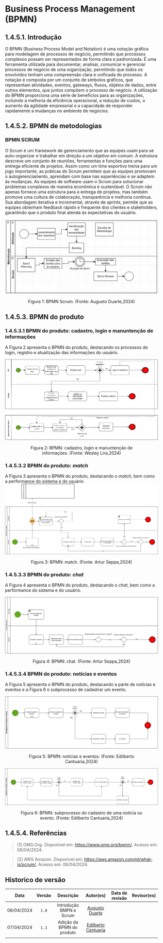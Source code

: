 # Business Process Management (BPMN)



## 1.4.5.1. Introdução
O BPMN (Business Process Model and Notation) é uma notação gráfica para modelagem de processos de negócio, permitindo que processos complexos possam ser representados de forma clara e padronizada. É uma ferramenta utilizada para documentar, analisar, comunicar e gerenciar processos de negócio de uma organização, permitindo que todos os envolvidos tenham uma compreensão clara e unificada do processo. A notação é composta por um conjunto de símbolos gráficos, que representam atividades, eventos, gateways, fluxos, objetos de dados, entre outros elementos, que juntos compõem o processo de negócio. A utilização do BPMN proporciona uma série de benefícios para as organizações, incluindo a melhoria da eficiência operacional, a redução de custos, o aumento da agilidade empresarial e a capacidade de responder rapidamente a mudanças no ambiente de negócios.
 
## 1.4.5.2. BPMN de metodologias

### BPMN SCRUM

O Scrum é um framework de gerenciamento que as equipes usam para se auto-organizar e trabalhar em direção a um objetivo em comum. A estrutura descreve um conjunto de reuniões, ferramentas e funções para uma entrega eficiente de projetos. Assim como um time esportivo treina para um jogo importante, as práticas do Scrum permitem que as equipes promovam o autogerenciamento, aprendam com base nas experiências e se adaptem às mudanças. As equipes de software usam o Scrum para solucionar problemas complexos de maneira econômica e sustentável. O Scrum não apenas fornece uma estrutura para a entrega de projetos, mas também promove uma cultura de colaboração, transparência e melhoria contínua. Sua abordagem iterativa e incremental, através de sprints, permite que as equipes obtenham feedback rápido e frequente dos clientes e stakeholders, garantindo que o produto final atenda às expectativas do usuário. 

![BPMN Scrum](../assets/bpmn/bpmn_scrum.png)

<center>
  <figure>
    <figcaption>Figura 1: BPMN Scrum. (Fonte: Augusto Duarte,2024)</figcaption>
  </figure>
</center>

 
## 1.4.5.3. BPMN do produto

### 1.4.5.3.1 BPMN do produto: cadastro, login e manuntenção de informações
A Figura 2 apresenta o BPMN do produto, destacando os processos de login, registro e atualização das informações do usuário.

![](../assets/bpmn/BPMN%20%2001%20-%20Login%20cadastro%20e%20manutencao%20de%20infos.png)

<center>
  <figure>
    <figcaption>Figura 2: BPMN: cadastro, login e manuntenção de informações. (Fonte: Wesley Lira,2024)</figcaption>
  </figure>
</center>

### 1.4.5.3.2 BPMN do produto: *match*
A Figura 3 apresenta o BPMN do produto, destacando o *match*, bem como a performance do sistema e do usuário
![](../assets/bpmn/BPMN%20%2003%20-%20match.png)

<center>
  <figure>
    <figcaption>Figura 3: BPMN: match. (Fonte: Artur Seppa,2024)</figcaption>
  </figure>
</center>


### 1.4.5.3.3 BPMN do produto: *chat*
A Figura 4 apresenta o BPMN do produto, destacando o *chat*, bem como a performance do sistema e do usuário.

![](../assets/bpmn/BPMN%20%2002%20-%20chat.png)

<center>
  <figure>
    <figcaption>Figura 4: BPMN: chat. (Fonte: Artur Seppa,2024)</figcaption>
  </figure>
</center>

### 1.4.5.3.4 BPMN do produto: notícias e eventos
A Figura 5 apresenta o BPMN do produto, destacando a parte de notícias e eventos e a Figura 6 o subprocesso de cadastrar um evento.

![](../assets/bpmn/BPMN%20%2004%20-%20noticias%20e%20eventos.png)

<center>
  <figure>
    <figcaption>Figura 5: BPMN: notícias e eventos. (Fonte: Edilberto Cantuaria,2024)</figcaption>
  </figure>
</center>

![](../assets/bpmn/BPMN%2004B%20-%20subprocessos.png)

<center>
  <figure>
    <figcaption>Figura 6: BPMN: subprocesso do cadastro de uma notícia ou evento. (Fonte: Edilberto Cantuaria,2024)</figcaption>
  </figure>
</center>



 
 
 
## 1.4.5.4. Referências
 
>[1] OMG.Org. Disponível em: https://www.omg.org/bpmn/. Acesso em: 06/04/2024.

>[2] AWS Amazon. Disponível em: https://aws.amazon.com/pt/what-is/scrum/. Acesso em: 06/04/2024.


## Historico de versão

|    Data    | Versão |        Descrição        |                  Autor(es)                   | Data de revisão | Revisor(es) |
| :--------: | :----: | :---------------------: | :------------------------------------------: | :-------------: | :---------: |
| 06/04/2024 | `1.0`  | Introdução BMPN e Scrum | [Augusto Duarte](https://github.com/Augcamp) |                 |             |
| 07/04/2024 | `1.1`  | Adição da BPMN do produto   | [Edilberto Cantuaria](https://github.com/edilbertocantuaria) |                 |             |
|            |        |                           |                                              |                 |             |